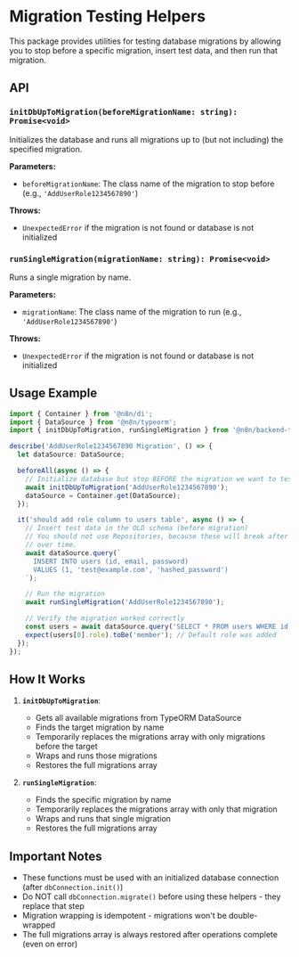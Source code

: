 # Migration Testing Helpers

This package provides utilities for testing database migrations by allowing you to stop before a specific migration, insert test data, and then run that migration.

## API

### `initDbUpToMigration(beforeMigrationName: string): Promise<void>`

Initializes the database and runs all migrations up to (but not including) the specified migration.

**Parameters:**
- `beforeMigrationName`: The class name of the migration to stop before (e.g., `'AddUserRole1234567890'`)

**Throws:**
- `UnexpectedError` if the migration is not found or database is not initialized

### `runSingleMigration(migrationName: string): Promise<void>`

Runs a single migration by name.

**Parameters:**
- `migrationName`: The class name of the migration to run (e.g., `'AddUserRole1234567890'`)

**Throws:**
- `UnexpectedError` if the migration is not found or database is not initialized

## Usage Example

```typescript
import { Container } from '@n8n/di';
import { DataSource } from '@n8n/typeorm';
import { initDbUpToMigration, runSingleMigration } from '@n8n/backend-test-utils';

describe('AddUserRole1234567890 Migration', () => {
  let dataSource: DataSource;

  beforeAll(async () => {
    // Initialize database but stop BEFORE the migration we want to test
    await initDbUpToMigration('AddUserRole1234567890');
    dataSource = Container.get(DataSource);
  });

  it('should add role column to users table', async () => {
    // Insert test data in the OLD schema (before migration)
    // You should not use Repositories, because these will break after schema changes
    // over time.
    await dataSource.query(`
      INSERT INTO users (id, email, password)
      VALUES (1, 'test@example.com', 'hashed_password')
    `);

    // Run the migration
    await runSingleMigration('AddUserRole1234567890');

    // Verify the migration worked correctly
    const users = await dataSource.query('SELECT * FROM users WHERE id = 1');
    expect(users[0].role).toBe('member'); // Default role was added
  });
});
```

## How It Works

1. **`initDbUpToMigration`**:
   - Gets all available migrations from TypeORM DataSource
   - Finds the target migration by name
   - Temporarily replaces the migrations array with only migrations before the target
   - Wraps and runs those migrations
   - Restores the full migrations array

2. **`runSingleMigration`**:
   - Finds the specific migration by name
   - Temporarily replaces the migrations array with only that migration
   - Wraps and runs that single migration
   - Restores the full migrations array

## Important Notes

- These functions must be used with an initialized database connection (after `dbConnection.init()`)
- Do NOT call `dbConnection.migrate()` before using these helpers - they replace that step
- Migration wrapping is idempotent - migrations won't be double-wrapped
- The full migrations array is always restored after operations complete (even on error)
